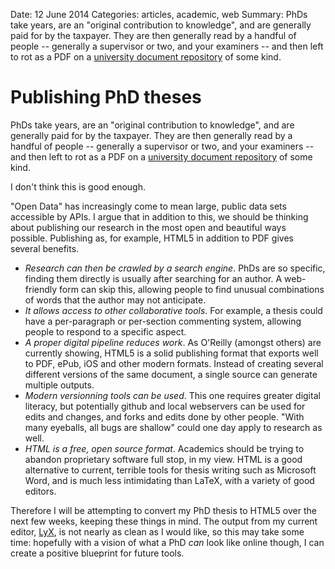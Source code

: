 Date: 12 June 2014
Categories: articles, academic, web
Summary: PhDs take years, are an "original contribution to knowledge", and are generally paid for by the taxpayer. They are then generally read by a handful of people -- generally a supervisor or two, and your examiners -- and then left to rot as a PDF on a [university document repository](https://usir.salford.ac.uk/) of some kind.

# Publishing PhD theses

PhDs take years, are an "original contribution to knowledge", and are generally paid for by the taxpayer. They are then generally read by a handful of people -- generally a supervisor or two, and your examiners -- and then left to rot as a PDF on a [university document repository](https://usir.salford.ac.uk/) of some kind.

I don't think this is good enough.

"Open Data" has increasingly come to mean large, public data sets accessible by APIs. I argue that in addition to this, we should be thinking about publishing our research in the most open and beautiful ways possible. Publishing as, for example, HTML5 in addition to PDF gives several benefits.

 * *Research can then be crawled by a search engine*. PhDs are so specific, finding them directly is usually after searching for an author. A web-friendly form can skip this, allowing people to find unusual combinations of words that the author may not anticipate.
 * *It allows access to other collaborative tools*. For example, a thesis could have a per-paragraph or per-section commenting system, allowing people to respond to a specific aspect.
  * *A proper digital pipeline reduces work*. As O'Reilly (amongst others) are currently showing, HTML5 is a solid publishing format that exports well to PDF, ePub, iOS and other modern formats. Instead of creating several different versions of the same document, a single source can generate multiple outputs.
  * *Modern versionning tools can be used*. This one requires greater digital literacy, but potentially github and local webservers can be used for edits and changes, and forks and edits done by other people. "With many eyeballs, all bugs are shallow" could one day apply to research as well.
  * *HTML is a free, open source format*. Academics should be trying to abandon proprietary software full stop, in my view. HTML is a good alternative to current, terrible tools for thesis writing such as Microsoft Word, and is much less intimidating than LaTeX, with a variety of good editors.

Therefore I will be attempting to convert my PhD thesis to HTML5 over the next few weeks, keeping these things in mind. The output from my current editor, 
[LyX](http://www.lyx.org/), is not nearly as clean as I would like, so this may take some time: hopefully with a vision of what a PhD *can* look like online though, I can create a positive blueprint for future tools.
